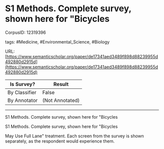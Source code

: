 # S1 Methods. Complete survey, shown here for "Bicycles

CorpusID: 12319396
 
tags: #Medicine, #Environmental_Science, #Biology

URL: [https://www.semanticscholar.org/paper/de17341aed3489f898d88239955d492880d2915d](https://www.semanticscholar.org/paper/de17341aed3489f898d88239955d492880d2915d)
 
| Is Survey?        | Result          |
| ----------------- | --------------- |
| By Classifier     | False |
| By Annotator      | (Not Annotated) |

---

S1 Methods. Complete survey, shown here for "Bicycles


S1 Methods. Complete survey, shown here for "Bicycles

May Use Full Lane" treatment. Each screen from the survey is shown separately, as the respondent would experience them.
